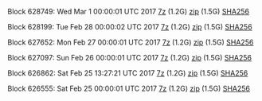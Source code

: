 Block 628749: Wed Mar  1 00:00:01 UTC 2017 [7z](https://transfer.sh/cGD2c/bootstrap.dat.20170301.7z) (1.2G) [zip](https://transfer.sh/35enI/bootstrap.dat.20170301.zip) (1.5G) [SHA256](https://transfer.sh/UczX3/sha256.txt)

Block 628199: Tue Feb 28 00:00:02 UTC 2017 [7z](https://transfer.sh/DStOV/bootstrap.dat.20170228.7z) (1.2G) [zip](https://transfer.sh/10C20x/bootstrap.dat.20170228.zip) (1.5G) [SHA256](https://transfer.sh/nOL3Z/sha256.txt)

Block 627652: Mon Feb 27 00:00:01 UTC 2017 [7z](https://transfer.sh/te17l/bootstrap.dat.20170227.7z) (1.2G) [zip](https://transfer.sh/8jvNC/bootstrap.dat.20170227.zip) (1.5G) [SHA256](https://transfer.sh/lNS4I/sha256.txt)

Block 627097: Sun Feb 26 00:00:01 UTC 2017 [7z](https://transfer.sh/SWMrh/bootstrap.dat.20170226.7z) (1.2G) [zip](https://transfer.sh/2DdZQ/bootstrap.dat.20170226.zip) (1.5G) [SHA256](https://transfer.sh/8Y0q4/sha256.txt)

Block 626862: Sat Feb 25 13:27:21 UTC 2017 [7z](https://transfer.sh/nXzmY/bootstrap.dat.20170225.7z) (1.2G) [zip](https://transfer.sh/UPzlc/bootstrap.dat.20170225.zip) (1.5G) [SHA256](https://transfer.sh/5Xgg6/sha256.txt)

Block 626555: Sat Feb 25 00:00:01 UTC 2017 [7z](https://transfer.sh/VqzpW/bootstrap.dat.20170225.7z) (1.2G) [zip](https://transfer.sh/uV09D/bootstrap.dat.20170225.zip) (1.5G) [SHA256](https://transfer.sh/xyFlb/sha256.txt)
